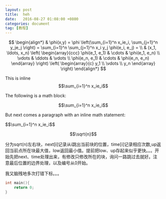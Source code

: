 ```yaml
---
layout: post
title:  heh
date:   2016-08-27 01:08:00 +0800
categories: document
tag: [教程]
---
```


$$
\begin{align*}
  & \phi(x,y) = \phi \left(\sum_{i=1}^n x_ie_i, \sum_{j=1}^n y_je_j \right)
  = \sum_{i=1}^n \sum_{j=1}^n x_i y_j \phi(e_i, e_j) = \\
  & (x_1, \ldots, x_n) \left( \begin{array}{ccc}
      \phi(e_1, e_1) & \cdots & \phi(e_1, e_n) \\
      \vdots & \ddots & \vdots \\
      \phi(e_n, e_1) & \cdots & \phi(e_n, e_n)
    \end{array} \right)
  \left( \begin{array}{c}
      y_1 \\
      \vdots \\
      y_n
    \end{array} \right)
\end{align*}
$$

This is inline $$\sum_{i=1}^n x_ie_i$$

The following is a math block:

$$\sum_{i=1}^n x_ie_i$$

But next comes a paragraph with an inline math statement:

\$$\sum_{i=1}^n x_ie_i$$

$$\sqrt{n}$$


分为sqrt(n)左右块，next[i]记录从i跳出当前块的位置，time[i]记录相应次数,up返回当前点所在块最大值，low返回最小值。提前把low、up存起来似乎更快。。。开始先把next、time处理出来，有修改只修改所在的块，询问一路跳过去就好。注意最后位置的边界处理，以及编号从0开始。

我又脑残地多次打错下标。。。

```c
int main(){
    return 0;
}
```